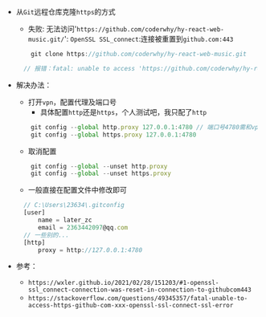 - 从`Git`远程仓库克隆`https`的方式

  - 失败: 无法访问'`https://github.com/coderwhy/hy-react-web-music.git/`': `OpenSSL SSL_connect`:连接被重置到`github.com:443 `

  ```js
      git clone https://github.com/coderwhy/hy-react-web-music.git
  
  	// 报错：fatal: unable to access 'https://github.com/coderwhy/hy-react-web-music.git/': OpenSSL SSL_connect: Connection was reset in connection to github.com:443
  ```

- 解决办法：

  - 打开`vpn`，配置代理及端口号
    - 具体配置`http`还是`https`，个人测试吧，我只配了`http`

  ```js
      git config --global http.proxy 127.0.0.1:4780 // 端口号4780需和vpn的http(s)端口保持一致
      git config --global https.proxy 127.0.0.1:4780
  ```

  - 取消配置

  ```js
      git config --global --unset http.proxy
      git config --global --unset https.proxy
  ```

  - 一般直接在配置文件中修改即可

  ```js
  	// C:\Users\23634\.gitconfig
  	[user]
  		name = later_zc
  		email = 2363442097@qq.com
  	// 一些别的...
  	[http]
  		proxy = http://127.0.0.1:4780 
  ```

- 参考：

  - `https://wxler.github.io/2021/02/28/151203/#1-openssl-ssl_connect-connection-was-reset-in-connection-to-githubcom443`
  - `https://stackoverflow.com/questions/49345357/fatal-unable-to-access-https-github-com-xxx-openssl-ssl-connect-ssl-error`

  